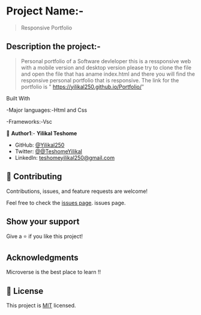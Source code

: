 # Project Name:-

> Responsive Portfolio

## Description the project:-

> Personal portfolio of a Software devleloper this is  a ressponsive web with a mobile version and desktop version please try to clone the file and open the file that has aname index.html and there you will find the responsive personal portfolio that is responsive. 
> The link for the portfolio is  " https://yilikal250.github.io/Portfolio/"

Built With

-Major languages:-Html and Css

-Frameworks:-Vsc


👤 **Author1**:- **Yilikal Teshome**

- GitHub: [@Yilikal250](https://github.com/githubhandle)
- Twitter: [@@TeshomeYilikal](https://twitter.com/twitterhandle)
- LinkedIn: [teshomeyilikal250@gmail.com](https://linkedin.com/in/linkedinhandle)


## 🤝 Contributing

Contributions, issues, and feature requests are welcome!

Feel free to check the [issues page](../../issues/). issues page. 


## Show your support

Give a ⭐️ if you like this project!



## Acknowledgments

Microverse is the best place to learn !!



## 📝 License

This project is [MIT](./MIT.md) licensed.

